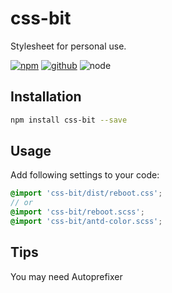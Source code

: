 # css-bit

Stylesheet for personal use.

[![npm][npm-badge]][npm-url]
[![github][github-badge]][github-url]
![node][node-badge]

[npm-url]: https://www.npmjs.com/package/css-bit
[npm-badge]: https://img.shields.io/npm/v/css-bit.svg?style=flat-square&logo=npm
[github-url]: https://github.com/airkro/css-bit
[github-badge]: https://img.shields.io/npm/l/css-bit.svg?style=flat-square&colorB=blue&logo=github
[node-badge]: https://img.shields.io/node/v/css-bit.svg?style=flat-square&colorB=green&logo=node.js

## Installation

```bash
npm install css-bit --save
```

## Usage

Add following settings to your code:

```scss
@import 'css-bit/dist/reboot.css';
// or
@import 'css-bit/reboot.scss';
@import 'css-bit/antd-color.scss';
```

## Tips

You may need Autoprefixer
